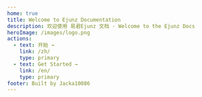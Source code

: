 ```yaml
---
home: true
title: Welcome to Ejunz Documentation
description: 欢迎使用 易君Ejunz 文档 · Welcome to the Ejunz Docs
heroImage: /images/logo.png
actions:
  - text: 开始 →
    link: /zh/
    type: primary
  - text: Get Started →
    link: /en/
    type: primary
footer: Built by Jacka10086
---
```

